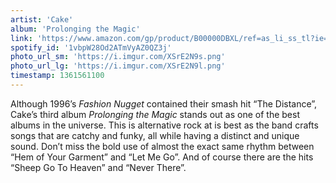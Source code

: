 ```yaml
---
artist: 'Cake'
album: 'Prolonging the Magic'
link: 'https://www.amazon.com/gp/product/B00000DBXL/ref=as_li_ss_tl?ie=UTF8&amp;camp=1789&amp;creative=390957&amp;creativeASIN=B00000DBXL&amp;linkCode=as2&amp;tag=besalbintheun-20'
spotify_id: '1vbpW28Od2ATmVyAZ0QZ3j'
photo_url_sm: 'https://i.imgur.com/XSrE2N9s.png'
photo_url_lg: 'https://i.imgur.com/XSrE2N9l.png'
timestamp: 1361561100
---
```

Although 1996’s *Fashion Nugget* contained their smash hit “The Distance”, Cake’s third album *Prolonging the Magic* stands out as one of the best albums in the universe. This is alternative rock at is best as the band crafts songs that are catchy and funky, all while having a distinct and unique sound. Don’t miss the bold use of almost the exact same rhythm between “Hem of Your Garment” and “Let Me Go”. And of course there are the hits “Sheep Go To Heaven” and “Never There”.